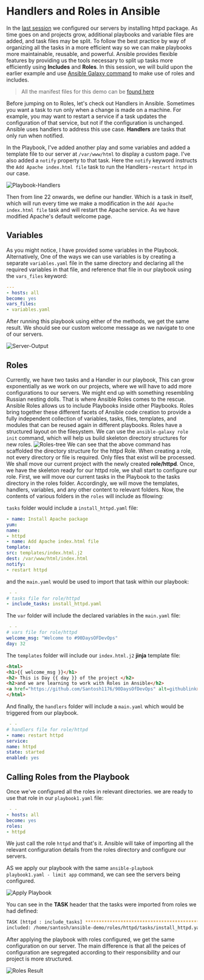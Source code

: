 # Handlers and Roles in Ansible

In the [last session](./30-ansible-playbooks.md) we configured our servers by installing httpd package. As time goes on and projects grow, additional playbooks and variable files are added, and task files may be split. To follow the best practice by way of organizing all the tasks in a more efficient way so we can make playbooks more maintainable, reusable, and powerful. Ansible provides flexible features by providing us the tools necessary to split up tasks more efficiently using **Includes** and **Roles**. In this session, we will build upon the earlier example and use [Ansible Galaxy command](https://docs.ansible.com/ansible/latest/galaxy/user_guide.html#galaxy-user-guide) to make use of roles and includes.

> All the manifest files for this demo can be [found here](./ansible-demo/)

Before jumping on to Roles, let's check out Handlers in Ansible. Sometimes you want a task to run only when a change is made on a machine. For example, you may want to restart a service if a task updates the configuration of that service, but not if the configuration is unchanged. Ansible uses handlers to address this use case. **Handlers** are tasks that only run when notified.

In the Playbook, I've added another play and some variables and added a template file to our server at `/var/www/html` to display a custom page. I've also added a `notify` property to that task. Here the `notify` keyword instructs the `Add Apache index.html file` task to run the Handlers - `restart httpd` in our case.

![Playbook-Handlers](./images/handler-playbook.png)

Then from line 22 onwards, we define our handler. Which is a task in itself, which will run every time we make a modification in the `Add Apache index.html file` task and will restart the Apache service. As we have modified Apache's default welcome page.

## Variables
As you might notice, I have provided some variables in the Playbook. Alternatively, One of the ways we can use variables is by creating a separate `variables.yaml` file in the same directory and declaring all the required variables in that file, and reference that file in our playbook using the `vars_files` keyword:

```yaml
---
- hosts: all
become: yes
vars_files:
- variables.yaml
```

After running this playbook using either of the methods, we get the same result. We should see our custom welcome message as we navigate to one of our servers.

![Server-Output](./images/result-server.png)

## Roles

Currently, we have two tasks and a Handler in our playbook, This can grow exponentially as we work on our projects, where we will have to add more configurations to our servers. We might end up with something resembling Russian nesting dolls. That is where Ansible Roles comes to the rescue.
Ansible Roles allows us to include Playbooks inside other Playbooks. Roles bring together these different facets of Ansible code creation to provide a fully independent collection of variables, tasks, files, templates, and modules that can be reused again in different playbooks. Roles have a structured layout on the filesystem. We can use the `ansible-galaxy role init` command, which will help us build skeleton directory structures for new roles.
![Roles-tree](./images/role-tree.png)
We can see that the above command has scaffolded the directory structure for the httpd Role. When creating a role, not every directory or file is required. Only files that exist will be processed. We shall move our current project with the newly created **role/httpd**.
Once, we have the skeleton ready for our httpd role, we shall start to configure our role. First, we will move our current tasks in the Playbook to the tasks directory in the roles folder. Accordingly, we will move the templates, handlers, variables, and any other content to relevant folders. Now, the contents of various folders in the `roles` will include as fllowing:

`tasks` folder would include a `install_httpd.yaml` file:

```yaml
- name: Install Apache package
yum:
name:
- httpd
- name: Add Apache index.html file
template:
src: templates/index.html.j2
dest: /var/www/html/index.html
notify:
- restart httpd
```

and the `main.yaml` would be used to import that task within our playbook:

```yaml
 - -
# tasks file for role/httpd
- include_tasks: install_httpd.yaml
```

The `var` folder will include the declared variables in the `main.yaml` file:

```yaml
 - -
# vars file for role/httpd
welcome_msg: "Welcome to #90DaysOFDevOps"
day: 32
```

The `templates` folder will include our `index.html.j2` **jinja** template file:

```html
<html>
<h1>{{ welcome_msg }}</h1>
<h2> This is Day {{ day }} of the project </h2>
<h2>and we are learning to work with Roles in Ansible</h2>
<a href="https://github.com/Santosh1176/90DaysOfDevOps" alt=githublink>Check out the Github Link</a>
</html>
```

And finally, the `handlers` folder will include a `main.yaml` which would be triggered from our playbook.

```yaml
 - -
# handlers file for role/httpd
- name: restart httpd
service:
name: httpd
state: started
enabled: yes
```

## Calling Roles from the Playbook

Once we've configured all the roles in relevant directories. we are ready to use that role in our `playbook1.yaml` file:

```yaml
 - -
- hosts: all
become: yes
roles:
- httpd
```

We just call the role `httpd` and that's it. Ansible will take of importing all the relevant configuration details from the roles directory and configure our servers.

AS we apply our playbook with the same `ansible-playbook playbook1.yaml - limit app` command, we can see the servers being configured.

![Apply Playbook](./images/playbook-apply.png)

You can see in the **TASK** header that the tasks were imported from roles we had defined:

```bash
TASK [httpd : include_tasks] *****************************************************************************************************************
included: /home/santosh/ansible-demo/roles/httpd/tasks/install_httpd.yaml for 192.168.60.4, 192.168.60.5
```

After applying the playbook with roles configured, we get the same configuration on our server. The main difference is that all the peices of configuration are segregated according to their responsibility and our project is more structured.

![Roles Result](./images/roles-result.png)